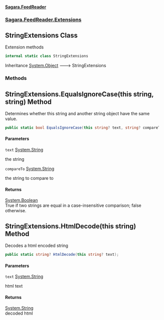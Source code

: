 #### [Sagara.FeedReader](index.md 'index')
### [Sagara.FeedReader.Extensions](index.md#Sagara.FeedReader.Extensions 'Sagara.FeedReader.Extensions')

## StringExtensions Class

Extension methods

```csharp
internal static class StringExtensions
```

Inheritance [System.Object](https://docs.microsoft.com/en-us/dotnet/api/System.Object 'System.Object') &#129106; StringExtensions
### Methods

<a name='Sagara.FeedReader.Extensions.StringExtensions.EqualsIgnoreCase(thisstring,string)'></a>

## StringExtensions.EqualsIgnoreCase(this string, string) Method

Determines whether this string and another string object have the same value.

```csharp
public static bool EqualsIgnoreCase(this string? text, string? compareTo);
```
#### Parameters

<a name='Sagara.FeedReader.Extensions.StringExtensions.EqualsIgnoreCase(thisstring,string).text'></a>

`text` [System.String](https://docs.microsoft.com/en-us/dotnet/api/System.String 'System.String')

the string

<a name='Sagara.FeedReader.Extensions.StringExtensions.EqualsIgnoreCase(thisstring,string).compareTo'></a>

`compareTo` [System.String](https://docs.microsoft.com/en-us/dotnet/api/System.String 'System.String')

the string to compare to

#### Returns
[System.Boolean](https://docs.microsoft.com/en-us/dotnet/api/System.Boolean 'System.Boolean')  
True if two strings are equal in a case-insensitive comparison; false otherwise.

<a name='Sagara.FeedReader.Extensions.StringExtensions.HtmlDecode(thisstring)'></a>

## StringExtensions.HtmlDecode(this string) Method

Decodes a html encoded string

```csharp
public static string? HtmlDecode(this string? text);
```
#### Parameters

<a name='Sagara.FeedReader.Extensions.StringExtensions.HtmlDecode(thisstring).text'></a>

`text` [System.String](https://docs.microsoft.com/en-us/dotnet/api/System.String 'System.String')

html text

#### Returns
[System.String](https://docs.microsoft.com/en-us/dotnet/api/System.String 'System.String')  
decoded html